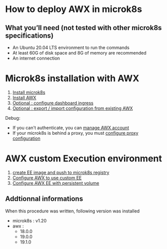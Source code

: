 # How to deploy AWX in microk8s

## What you’ll need (not tested with other microk8s specifications)
- An Ubuntu 20.04 LTS environment to run the commands
- At least 60G of disk space and 8G of memory are recommended
- An internet connection


# Microk8s installation with AWX

1. [Install microk8s](microk8s/microk8s_install.md)
1. [Install AWX](awx/awx_install.md)
1. [Optional : configure dashboard ingress](microk8s/dashboard_install.md)
2. [Optional : export / import configuration from existing AWX](awx/awx_migrate.md)

Debug:
- If you can't authenticate, you can [manage AWX account](awx/awx_account_management.md)
- If your microk8s is behind a proxy, you must [configure proxy configuration](microk8s/microk8s_proxy.md)

# AWX custom Execution environment

1. [create EE image and push to microk8s registry](EE/ansible-ee-building.md)
1. [Configure AWX to use custom EE](EE/awx-ee-container-group.md)
1. [Configure AWX EE with persistent volume](EE/awx-ee-container-group-pvc.md)


## Addtionnal informations
When this procedure was written, following version was installed

- microk8s : v1.20
- awx : 
  - 18.0.0
  - 19.0.0
  - 19.1.0
